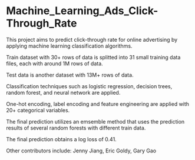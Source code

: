# Machine_Learning_Ads_Click-Through_Rate
This project aims to predict click-through rate for online advertising by applying machine learning classification algorithms.

Train dataset with 30+ rows of data is splitted into 31 small training data files, each with around 1M rows of data. 

Test data is another dataset with 13M+ rows of data. 

Classification techniques such as logistic regression, decision trees, random forest, and neural network are applied. 

One-hot encoding, label encoding and feature engineering are applied with 20+ categorical variables.

The final prediction utilizes an emsemble method that uses the prediction results of several random forests with different train data. 

The final prediction obtains a log loss of 0.41.




Other contributors include: Jenny Jiang, Eric Goldy, Gary Gao


